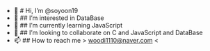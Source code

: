 - 👋 # Hi, I’m @soyoon19
- 👀 ## I’m interested in DataBase
- 🌱 ## I’m currently learning JavaScript
- 💞️ ## I’m looking to collaborate on C and JavaScript and DataBase
- 📫 ## How to reach me > woodi1110@naver.com <

<!---
soyoon19/soyoon19 is a ✨ special ✨ repository because its `README.md` (this file) appears on your GitHub profile.
You can click the Preview link to take a look at your changes.
--->
